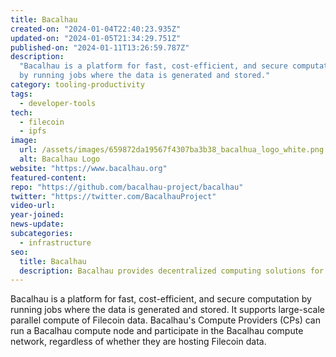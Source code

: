```yaml
---
title: Bacalhau
created-on: "2024-01-04T22:40:23.935Z"
updated-on: "2024-01-05T21:34:29.751Z"
published-on: "2024-01-11T13:26:59.787Z"
description:
  "Bacalhau is a platform for fast, cost-efficient, and secure computation
  by running jobs where the data is generated and stored."
category: tooling-productivity
tags:
  - developer-tools
tech:
  - filecoin
  - ipfs
image:
  url: /assets/images/659872da19567f4307ba3b38_bacalhua_logo_white.png
  alt: Bacalhau Logo
website: "https://www.bacalhau.org"
featured-content:
repo: "https://github.com/bacalhau-project/bacalhau"
twitter: "https://twitter.com/BacalhauProject"
video-url:
year-joined:
news-update:
subcategories:
  - infrastructure
seo:
  title: Bacalhau
  description: Bacalhau provides decentralized computing solutions for data processing.
---
```


Bacalhau is a platform for fast, cost-efficient, and secure computation by running jobs where the data is generated and stored. It supports large-scale parallel compute of Filecoin data. Bacalhau's Compute Providers (CPs) can run a Bacalhau compute node and participate in the Bacalhau compute network, regardless of whether they are hosting Filecoin data.
